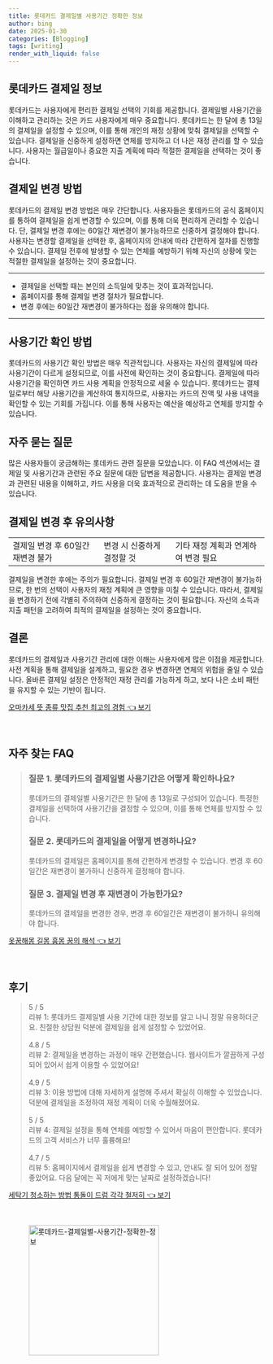 ```yaml
---
title: 롯데카드 결제일별 사용기간 정확한 정보
author: bing
date: 2025-01-30
categories: [Blogging]
tags: [writing]
render_with_liquid: false
---
```



<h2 id='롯데카드_결제일_정보'>롯데카드 결제일 정보</h2>

<p>롯데카드는 사용자에게 편리한 결제일 선택의 기회를 제공합니다. 결제일별 사용기간을 이해하고 관리하는 것은 카드 사용자에게 매우 중요합니다. 롯데카드는 한 달에 총 13일의 결제일을 설정할 수 있으며, 이를 통해 개인의 재정 상황에 맞춰 결제일을 선택할 수 있습니다. 결제일을 신중하게 설정하면 연체를 방지하고 더 나은 재정 관리를 할 수 있습니다. 사용자는 월급일이나 중요한 지출 계획에 따라 적절한 결제일을 선택하는 것이 좋습니다.</p>

<h2 id='결제일_변경_방법'>결제일 변경 방법</h2>

<p>롯데카드의 결제일 변경 방법은 매우 간단합니다. 사용자들은 롯데카드의 공식 홈페이지를 통하여 결제일을 쉽게 변경할 수 있으며, 이를 통해 더욱 편리하게 관리할 수 있습니다. 단, 결제일 변경 후에는 60일간 재변경이 불가능하므로 신중하게 결정해야 합니다. 사용자는 변경할 결제일을 선택한 후, 홈페이지의 안내에 따라 간편하게 절차를 진행할 수 있습니다. 결제일 전후에 발생할 수 있는 연체를 예방하기 위해 자신의 상황에 맞는 적절한 결제일을 설정하는 것이 중요합니다.</p>

<hr />

<ul>
    <li>결제일을 선택할 때는 본인의 소득일에 맞추는 것이 효과적입니다.</li>
    <li>홈페이지를 통해 결제일 변경 절차가 필요합니다.</li>
    <li>변경 후에는 60일간 재변경이 불가하다는 점을 유의해야 합니다.</li>
</ul>

<hr />

<h2 id='사용기간_확인_방법'>사용기간 확인 방법</h2>

<p>롯데카드의 사용기간 확인 방법은 매우 직관적입니다. 사용자는 자신의 결제일에 따라 사용기간이 다르게 설정되므로, 이를 사전에 확인하는 것이 중요합니다. 결제일에 따라 사용기간을 확인하면 카드 사용 계획을 안정적으로 세울 수 있습니다. 롯데카드는 결제일로부터 해당 사용기간을 계산하여 통지하므로, 사용자는 카드의 잔액 및 사용 내역을 확인할 수 있는 기회를 가집니다. 이를 통해 사용자는 예산을 예상하고 연체를 방지할 수 있습니다.</p>

<h2 id='자주_묻는_질문'>자주 묻는 질문</h2>

<p>많은 사용자들이 궁금해하는 롯데카드 관련 질문을 모았습니다. 이 FAQ 섹션에서는 결제일 및 사용기간과 관련된 주요 질문에 대한 답변을 제공합니다. 사용자는 결제일 변경과 관련된 내용을 이해하고, 카드 사용을 더욱 효과적으로 관리하는 데 도움을 받을 수 있습니다.</p>

<h2 id='결제일_변경_후_유의사항'>결제일 변경 후 유의사항</h2>

<table>
    <tr>
        <td>결제일 변경 후 60일간 재변경 불가</td>
        <td>변경 시 신중하게 결정할 것</td>
        <td>기타 재정 계획과 연계하여 변경 필요</td>
    </tr>
</table>

<p>결제일을 변경한 후에는 주의가 필요합니다. 결제일 변경 후 60일간 재변경이 불가능하므로, 한 번의 선택이 사용자의 재정 계획에 큰 영향을 미칠 수 있습니다. 따라서, 결제일을 변경하기 전에 각별히 주의하여 신중하게 결정하는 것이 필요합니다. 자신의 소득과 지출 패턴을 고려하여 최적의 결제일을 설정하는 것이 중요합니다.</p>

<h2 id='결론'>결론</h2>

<p>롯데카드의 결제일과 사용기간 관리에 대한 이해는 사용자에게 많은 이점을 제공합니다. 사전 계획을 통해 결제일을 설계하고, 필요한 경우 변경하면 연체의 위험을 줄일 수 있습니다. 올바른 결제일 설정은 안정적인 재정 관리를 가능하게 하고, 보다 나은 소비 패턴을 유지할 수 있는 기반이 됩니다.</p>


<p><a class="click-button" title="오마카세 뜻 종류 맛집 추천 최고의 경험" href="https://afficreate.github.io/posts/%EC%98%A4%EB%A7%88%EC%B9%B4%EC%84%B8-%EB%9C%BB-%EC%A2%85%EB%A5%98-%EB%A7%9B%EC%A7%91-%EC%B6%94%EC%B2%9C-%EC%B5%9C%EA%B3%A0%EC%9D%98-%EA%B2%BD%ED%97%98/" rel="dofollow">오마카세 뜻 종류 맛집 추천 최고의 경험 👈 보기</a></p><br>
<h2 id='자주_찾는_FAQ'>자주 찾는 FAQ</h2>
<div itemscope="" itemtype="https://schema.org/FAQPage"> 
<blockquote> 
<div itemscope="" itemprop="mainEntity" itemtype="https://schema.org/Question"> 
<h3 itemprop="name">질문 1. 롯데카드의 결제일별 사용기간은 어떻게 확인하나요?</h3> 
<div itemscope="" itemprop="acceptedAnswer" itemtype="https://schema.org/Answer"> 
<span itemprop="text"> 
<p>롯데카드의 결제일별 사용기간은 한 달에 총 13일로 구성되어 있습니다. 특정한 결제일을 선택하여 사용기간을 결정할 수 있으며, 이를 통해 연체를 방지할 수 있습니다.</p> 
</span> 
</div> 
</div> 
<div itemscope="" itemprop="mainEntity" itemtype="https://schema.org/Question"> 
<h3 itemprop="name">질문 2. 롯데카드의 결제일을 어떻게 변경하나요?</h3> 
<div itemscope="" itemprop="acceptedAnswer" itemtype="https://schema.org/Answer"> 
<span itemprop="text"> 
<p>롯데카드의 결제일은 홈페이지를 통해 간편하게 변경할 수 있습니다. 변경 후 60일간은 재변경이 불가하니 신중하게 결정해야 합니다.</p> 
</span> 
</div> 
</div> 
<div itemscope="" itemprop="mainEntity" itemtype="https://schema.org/Question"> 
<h3 itemprop="name">질문 3. 결제일 변경 후 재변경이 가능한가요?</h3> 
<div itemscope="" itemprop="acceptedAnswer" itemtype="https://schema.org/Answer"> 
<span itemprop="text"> 
<p>롯데카드의 결제일을 변경한 경우, 변경 후 60일간은 재변경이 불가하니 유의해야 합니다.</p> 
</span> 
</div> 
</div> 
</blockquote> 
</div>
<p><a class="click-button" title="옷꿈해몽 길몽 흉몽 꿈의 해석" href="https://afficreate.github.io/posts/%EC%98%B7%EA%BF%88%ED%95%B4%EB%AA%BD-%EA%B8%B8%EB%AA%BD-%ED%9D%89%EB%AA%BD-%EA%BF%88%EC%9D%98-%ED%95%B4%EC%84%9D/" rel="dofollow">옷꿈해몽 길몽 흉몽 꿈의 해석 👈 보기</a></p><br>
<h2 id='후기'>후기</h2>
<div itemscope itemtype="https://schema.org/Product">
  <blockquote>
  <div itemprop="review" itemscope itemtype="https://schema.org/Review">
      <div itemprop="reviewRating" itemscope itemtype="https://schema.org/Rating"> <span itemprop="ratingValue">5</span> / <span itemprop="bestRating">5</span> </div>
      <span itemprop="reviewBody">리뷰 1: 롯데카드 결제일별 사용 기간에 대한 정보를 알고 나니 정말 유용하더군요. 친절한 상담원 덕분에 결제일을 쉽게 설정할 수 있었어요.</span>
  </div>
  <br>
  <div itemprop="review" itemscope itemtype="https://schema.org/Review">
      <div itemprop="reviewRating" itemscope itemtype="https://schema.org/Rating"> <span itemprop="ratingValue">4.8</span> / <span itemprop="bestRating">5</span> </div>
      <span itemprop="reviewBody">리뷰 2: 결제일을 변경하는 과정이 매우 간편했습니다. 웹사이트가 깔끔하게 구성되어 있어서 쉽게 이용할 수 있었어요!</span>
  </div>
  <br>
  <div itemprop="review" itemscope itemtype="https://schema.org/Review">
      <div itemprop="reviewRating" itemscope itemtype="https://schema.org/Rating"> <span itemprop="ratingValue">4.9</span> / <span itemprop="bestRating">5</span> </div>
      <span itemprop="reviewBody">리뷰 3: 이용 방법에 대해 자세하게 설명해 주셔서 확실히 이해할 수 있었습니다. 덕분에 결제일을 조정하여 재정 계획이 더욱 수월해졌어요.</span>
  </div>
  <br>
  <div itemprop="review" itemscope itemtype="https://schema.org/Review">
      <div itemprop="reviewRating" itemscope itemtype="https://schema.org/Rating"> <span itemprop="ratingValue">5</span> / <span itemprop="bestRating">5</span> </div>
      <span itemprop="reviewBody">리뷰 4: 결제일 설정을 통해 연체를 예방할 수 있어서 마음이 편안합니다. 롯데카드의 고객 서비스가 너무 훌륭해요!</span>
  </div>
  <br>
  <div itemprop="review" itemscope itemtype="https://schema.org/Review">
      <div itemprop="reviewRating" itemscope itemtype="https://schema.org/Rating"> <span itemprop="ratingValue">4.7</span> / <span itemprop="bestRating">5</span> </div>
      <span itemprop="reviewBody">리뷰 5: 홈페이지에서 결제일을 쉽게 변경할 수 있고, 안내도 잘 되어 있어 정말 좋았어요. 다음 달에는 꼭 저에게 맞는 날짜로 설정하겠습니다!</span>
  </div>
  </blockquote>
</div>
<p><a class="click-button" title="세탁기 청소하는 방법 통돌이 드럼 각각 철저히" href="https://afficreate.github.io/posts/%EC%84%B8%ED%83%81%EA%B8%B0-%EC%B2%AD%EC%86%8C%ED%95%98%EB%8A%94-%EB%B0%A9%EB%B2%95-%ED%86%B5%EB%8F%8C%EC%9D%B4-%EB%93%9C%EB%9F%BC-%EA%B0%81%EA%B0%81-%EC%B2%A0%EC%A0%80%ED%9E%88/" rel="dofollow">세탁기 청소하는 방법 통돌이 드럼 각각 철저히 👈 보기</a></p><br>
<figure class="image"><img src="https://afficreate.github.io/assets/img/thumbnail/롯데카드-결제일별-사용기간-정확한-정보.webp" alt="롯데카드-결제일별-사용기간-정확한-정보" width="256" height="256"></figure>